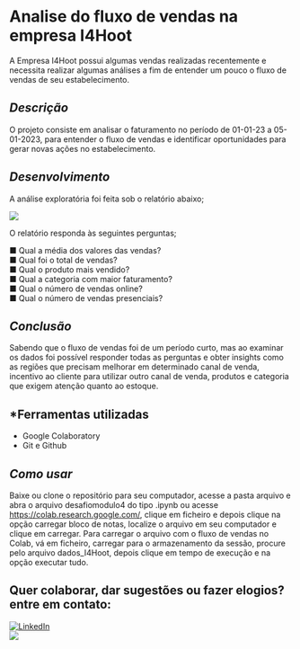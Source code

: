 # Analise do fluxo de vendas na empresa I4Hoot
A Empresa I4Hoot possui algumas vendas realizadas recentemente e necessita realizar algumas análises a fim de entender um pouco o fluxo de vendas de seu estabelecimento.

## *Descrição*

O projeto consiste em analisar o faturamento no período de 01-01-23 a 05-01-2023, para entender o fluxo de vendas e identificar oportunidades para gerar novas ações no estabelecimento.

## *Desenvolvimento*

A análise exploratória foi feita sob o relatório abaixo;

<img src="https://github.com/denysonbrito/desafio_modulo4/assets/128834623/78953079-0102-4f12-85c2-2336aa7abda2">

O relatório responda às seguintes perguntas;

■ Qual a média dos valores das vendas?<br>
■ Qual foi o total de vendas?<br>
■ Qual o produto mais vendido?<br>
■ Qual a categoria com maior faturamento?<br>
■ Qual o número de vendas online?<br>
■ Qual o número de vendas presenciais?

## *Conclusão*

Sabendo que o fluxo de vendas foi de um período curto, mas ao examinar os dados foi possível responder todas as perguntas e obter insights como as regiões que precisam melhorar em determinado canal de venda, incentivo ao cliente para utilizar outro canal de venda, produtos e categoria que exigem atenção quanto ao estoque. 

## *Ferramentas utilizadas
- Google Colaboratory <br />
- Git e Github <br />
  
## *Como usar*
Baixe ou clone o repositório para seu computador, acesse a pasta arquivo e abra o arquivo desafiomodulo4 do tipo .ipynb ou acesse https://colab.research.google.com/, clique em ficheiro e depois clique na opção carregar bloco de notas, localize o arquivo em seu computador e clique em carregar.
Para carregar o arquivo com o fluxo de vendas no Colab, vá em ficheiro, carregar para o armazenamento da sessão, procure pelo arquivo dados_I4Hoot, depois clique em tempo de execução e na opção executar tudo.

## Quer colaborar, dar sugestões ou fazer elogios? entre em contato:
<a href="https://www.linkedin.com/in/denyson-analista-de-dados/">
        <img src="https://img.shields.io/badge/LinkedIn-blue?style=flat-square&logo=linkedin" alt="LinkedIn">
<br />
        
<a href="denysonbrito@gmail.com">
<img src="https://img.shields.io/badge/Gmail-D14836?style=for-the-badge&logo=gmail&logoColor=white">
